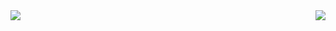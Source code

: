 <!-- ### Ça poulpe ou quoi ? 🦑-->

<img align="left" src="https://github-readme-stats.vercel.app/api?username=P0ulpy&show_icons=true&count_private=true&theme=dracula" />
<img align="right" src="https://github-readme-stats.vercel.app/api/top-langs/?username=P0ulpy&theme=dracula" />


<!--
**P0ulpy/P0ulpy** is a ✨ _special_ ✨ repository because its `README.md` (this file) appears on your GitHub profile.

Here are some ideas to get you started:

- 🔭 I’m currently working on ...
- 🌱 I’m currently learning ...
- 👯 I’m looking to collaborate on ...
- 🤔 I’m looking for help with ...
- 💬 Ask me about ...
- 📫 How to reach me: ...
- 😄 Pronouns: ...
- ⚡ Fun fact: ...
-->
